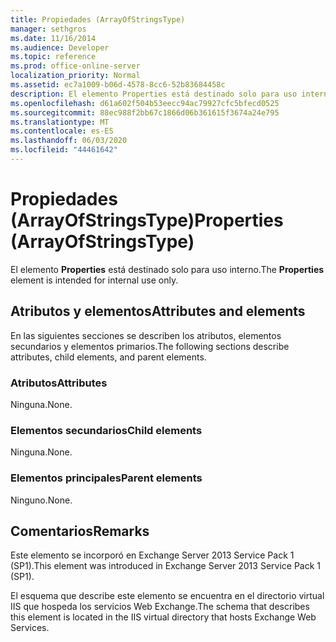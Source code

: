 ```yaml
---
title: Propiedades (ArrayOfStringsType)
manager: sethgros
ms.date: 11/16/2014
ms.audience: Developer
ms.topic: reference
ms.prod: office-online-server
localization_priority: Normal
ms.assetid: ec7a1009-b06d-4578-8cc6-52b83684458c
description: El elemento Properties está destinado solo para uso interno.
ms.openlocfilehash: d61a602f504b53eecc94ac79927cfc5bfecd0525
ms.sourcegitcommit: 88ec988f2bb67c1866d06b361615f3674a24e795
ms.translationtype: MT
ms.contentlocale: es-ES
ms.lasthandoff: 06/03/2020
ms.locfileid: "44461642"
---
```

# <a name="properties-arrayofstringstype"></a><span data-ttu-id="b1ad4-103">Propiedades (ArrayOfStringsType)</span><span class="sxs-lookup"><span data-stu-id="b1ad4-103">Properties (ArrayOfStringsType)</span></span>

<span data-ttu-id="b1ad4-104">El elemento **Properties** está destinado solo para uso interno.</span><span class="sxs-lookup"><span data-stu-id="b1ad4-104">The **Properties** element is intended for internal use only.</span></span> 

## <a name="attributes-and-elements"></a><span data-ttu-id="b1ad4-105">Atributos y elementos</span><span class="sxs-lookup"><span data-stu-id="b1ad4-105">Attributes and elements</span></span>

<span data-ttu-id="b1ad4-106">En las siguientes secciones se describen los atributos, elementos secundarios y elementos primarios.</span><span class="sxs-lookup"><span data-stu-id="b1ad4-106">The following sections describe attributes, child elements, and parent elements.</span></span>
  
### <a name="attributes"></a><span data-ttu-id="b1ad4-107">Atributos</span><span class="sxs-lookup"><span data-stu-id="b1ad4-107">Attributes</span></span>

<span data-ttu-id="b1ad4-108">Ninguna.</span><span class="sxs-lookup"><span data-stu-id="b1ad4-108">None.</span></span>
  
### <a name="child-elements"></a><span data-ttu-id="b1ad4-109">Elementos secundarios</span><span class="sxs-lookup"><span data-stu-id="b1ad4-109">Child elements</span></span>

<span data-ttu-id="b1ad4-110">Ninguna.</span><span class="sxs-lookup"><span data-stu-id="b1ad4-110">None.</span></span>
  
### <a name="parent-elements"></a><span data-ttu-id="b1ad4-111">Elementos principales</span><span class="sxs-lookup"><span data-stu-id="b1ad4-111">Parent elements</span></span>

<span data-ttu-id="b1ad4-112">Ninguno.</span><span class="sxs-lookup"><span data-stu-id="b1ad4-112">None.</span></span>
  
## <a name="remarks"></a><span data-ttu-id="b1ad4-113">Comentarios</span><span class="sxs-lookup"><span data-stu-id="b1ad4-113">Remarks</span></span>

<span data-ttu-id="b1ad4-114">Este elemento se incorporó en Exchange Server 2013 Service Pack 1 (SP1).</span><span class="sxs-lookup"><span data-stu-id="b1ad4-114">This element was introduced in Exchange Server 2013 Service Pack 1 (SP1).</span></span>
  
<span data-ttu-id="b1ad4-115">El esquema que describe este elemento se encuentra en el directorio virtual IIS que hospeda los servicios Web Exchange.</span><span class="sxs-lookup"><span data-stu-id="b1ad4-115">The schema that describes this element is located in the IIS virtual directory that hosts Exchange Web Services.</span></span>
  

